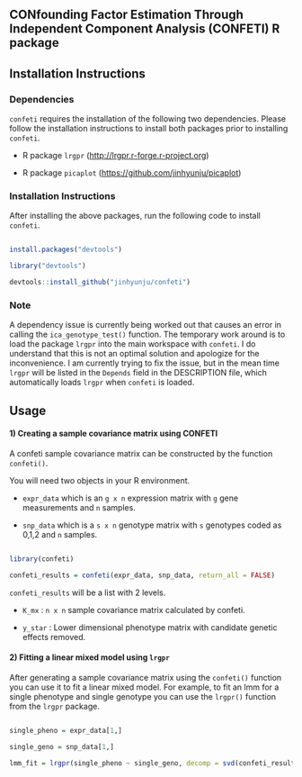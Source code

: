 ## CONfounding Factor Estimation Through Independent Component Analysis (CONFETI) R package

## Installation Instructions

### Dependencies

`confeti` requires the installation of the following two dependencies. 
Please follow the installation instructions to install both packages prior to installing `confeti`.

- R package `lrgpr` (http://lrgpr.r-forge.r-project.org)

- R package `picaplot` (https://github.com/jinhyunju/picaplot)


### Installation Instructions

After installing the above packages, run the following code to install `confeti`.

```r

install.packages("devtools")

library("devtools")

devtools::install_github("jinhyunju/confeti")

```

### Note 

A dependency issue is currently being worked out that causes an error in calling the `ica_genotype_test()` function. 
The temporary work around is to load the package `lrgpr` into the main workspace with `confeti`. I do understand that this is not an optimal solution and apologize for the inconvenience. I am currently trying to fix the issue, but in the mean time `lrgpr` will be listed in the `Depends` field in the DESCRIPTION file, which automatically loads `lrgpr` when `confeti` is loaded. 


## Usage

#### 1) Creating a sample covariance matrix using CONFETI

A confeti sample covariance matrix can be constructed by the function `confeti()`.

You will need two objects in your R environment.

- `expr_data` which is an `g x n` expression matrix with `g` gene measurements and `n` samples.

- `snp_data` which is a `s x n` genotype matrix with `s` genotypes coded as 0,1,2 and `n` samples.


```r

library(confeti)

confeti_results = confeti(expr_data, snp_data, return_all = FALSE)


```

`confeti_results` will be a list with 2 levels.

- `K_mx` : `n x n` sample covariance matrix calculated by confeti.

- `y_star` : Lower dimensional phenotype matrix with candidate genetic effects removed.


#### 2) Fitting a linear mixed model using `lrgpr`

After generating a sample covariance matrix using the `confeti()` function you can use it to fit a linear mixed model. 
For example, to fit an lmm for a single phenotype and single genotype you can use the `lrgpr()` function from the `lrgpr` package.

```r

single_pheno = expr_data[1,]

single_geno = snp_data[1,]

lmm_fit = lrgpr(single_pheno ~ single_geno, decomp = svd(confeti_results$Kmx))

```

